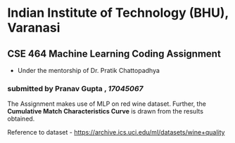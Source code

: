 # Indian Institute of Technology (BHU), Varanasi

## CSE 464 Machine Learning Coding Assignment

- Under the mentorship of Dr. Pratik Chattopadhya

### submitted by **Pranav Gupta** , _17045067_

The Assignment makes use of MLP on red wine dataset. Further, the **Cumulative Match Characteristics Curve** is drawn from the results obtained.

Reference to dataset - <https://archive.ics.uci.edu/ml/datasets/wine+quality>

